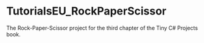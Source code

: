 # TutorialsEU_RockPaperScissor
The Rock-Paper-Scissor project for the third chapter of the Tiny C# Projects book.
